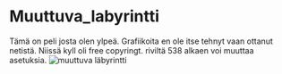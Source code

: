 # Muuttuva_labyrintti
Tämä on peli josta olen ylpeä. Grafiikoita en ole itse tehnyt vaan ottanut netistä. Niissä kyll oli free copyringt. 
riviltä 538 alkaen voi muuttaa asetuksia.
![muuttuva läbyrintti](https://user-images.githubusercontent.com/33415277/160392470-93a6dab6-cde5-4ff9-bfc3-fd7016e9924c.PNG)
